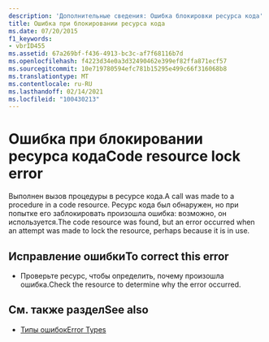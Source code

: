 ```yaml
---
description: 'Дополнительные сведения: Ошибка блокировки ресурса кода'
title: Ошибка при блокировании ресурса кода
ms.date: 07/20/2015
f1_keywords:
- vbrID455
ms.assetid: 67a269bf-f436-4913-bc3c-af7f68116b7d
ms.openlocfilehash: f4223d34e0a3d32490462e399ef82ffa871ecf57
ms.sourcegitcommit: 10e719780594efc781b15295e499c66f316068b8
ms.translationtype: MT
ms.contentlocale: ru-RU
ms.lasthandoff: 02/14/2021
ms.locfileid: "100430213"
---
```

# <a name="code-resource-lock-error"></a><span data-ttu-id="57dc8-103">Ошибка при блокировании ресурса кода</span><span class="sxs-lookup"><span data-stu-id="57dc8-103">Code resource lock error</span></span>

<span data-ttu-id="57dc8-104">Выполнен вызов процедуры в ресурсе кода.</span><span class="sxs-lookup"><span data-stu-id="57dc8-104">A call was made to a procedure in a code resource.</span></span> <span data-ttu-id="57dc8-105">Ресурс кода был обнаружен, но при попытке его заблокировать произошла ошибка: возможно, он используется.</span><span class="sxs-lookup"><span data-stu-id="57dc8-105">The code resource was found, but an error occurred when an attempt was made to lock the resource, perhaps because it is in use.</span></span>  
  
## <a name="to-correct-this-error"></a><span data-ttu-id="57dc8-106">Исправление ошибки</span><span class="sxs-lookup"><span data-stu-id="57dc8-106">To correct this error</span></span>  
  
- <span data-ttu-id="57dc8-107">Проверьте ресурс, чтобы определить, почему произошла ошибка.</span><span class="sxs-lookup"><span data-stu-id="57dc8-107">Check the resource to determine why the error occurred.</span></span>  
  
## <a name="see-also"></a><span data-ttu-id="57dc8-108">См. также раздел</span><span class="sxs-lookup"><span data-stu-id="57dc8-108">See also</span></span>

- [<span data-ttu-id="57dc8-109">Типы ошибок</span><span class="sxs-lookup"><span data-stu-id="57dc8-109">Error Types</span></span>](../programming-guide/language-features/error-types.md)

